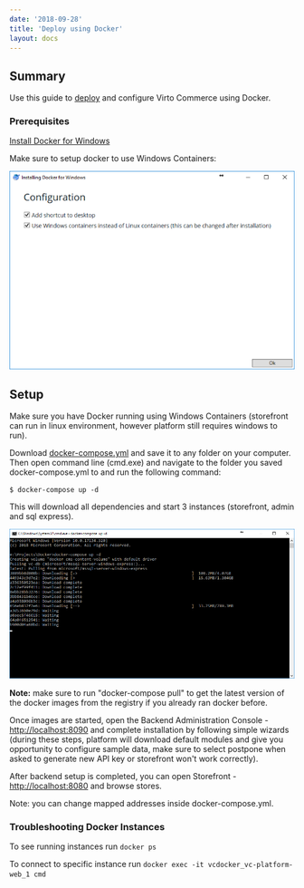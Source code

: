 ```yaml
---
date: '2018-09-28'
title: 'Deploy using Docker'
layout: docs
---
```

## Summary

Use this guide to <a class="crosslink" href="https://virtocommerce.com/ecommerce-hosting" target="_blank">deploy</a> and configure Virto Commerce using Docker.

### Prerequisites
[Install Docker for Windows](https://docs.docker.com/docker-for-windows/install/)

Make sure to setup docker to use Windows Containers:

![Installing Docker](../../../assets/images/docs/docker/configure-1.png "Installing Docker")

## Setup

Make sure you have Docker running using Windows Containers (storefront can run in linux environment, however platform still requires windows to run).

Download [docker-compose.yml](https://raw.githubusercontent.com/VirtoCommerce/vc-docker/master/windows/aspnetcore/docker-compose.yml) and save it to any folder on your computer. Then open command line (cmd.exe) and navigate to the folder you saved docker-compose.yml to and run the following command:

```
$ docker-compose up -d
```

This will download all dependencies and start 3 instances (storefront, admin and sql express).

![Setting up images](../../../assets/images/docs/docker/configure-2.png "Setting up images")

**Note:** make sure to run "docker-compose pull" to get the latest version of the docker images from the registry if you already ran docker before.

Once images are started, open the Backend Administration Console - [http://localhost:8090](http://localhost:8090) and complete installation by following simple wizards (during these steps, platform will download default modules and give you opportunity to configure sample data, make sure to select postpone when asked to generate new API key or storefront won't work correctly).

After backend setup is completed, you can open Storefront - [http://localhost:8080](http://localhost:8080) and browse stores.

Note: you can change mapped addresses inside docker-compose.yml.

### Troubleshooting Docker Instances

To see running instances run `docker ps` 

To connect to specific instance run `docker exec -it vcdocker_vc-platform-web_1 cmd`